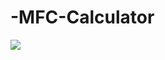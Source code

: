 # -MFC-Calculator

<img src="https://postfiles.pstatic.net/MjAyMDA4MTFfMTQ3/MDAxNTk3MTI3OTg1MDI0.k-nT38Ix0scEUrrYQtpABKVfs2-98qx9AeU_D86vCJog.fuJkeyeI-c2jAjfVccoh_bzWi5DaC3Jbnt-MO0vW_Ukg.PNG.wjddydwndi/image.png?type=w773"  style="text-align:center;">

